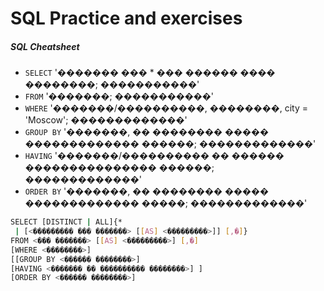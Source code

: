 # SQL Practice and exercises
##### SQL Cheatsheet
- `SELECT` '������� ��� * ��� ������ ���� ��������; �����������'
- `FROM` '�������; �����������'
- `WHERE` '�������/����������, ��������, city = 'Moscow'; �������������'
- `GROUP BY` '�������, �� �������� ����� ������������� ������; �������������'
- `HAVING` '�������/���������� �� ������ ��������������� ������; �������������'
- `ORDER BY` '�������, �� �������� ����� ������������� �����; �������������'
```sh
SELECT [DISTINCT | ALL]{*
 | [<��������� ��� �������> [[AS] <���������>]] [,�]}
FROM <��� �������> [[AS] <���������>] [,�]
[WHERE <��������>]
[[GROUP BY <������ ��������>]
[HAVING <������� �� ���������� ��������>] ]
[ORDER BY <������ ��������>]
```